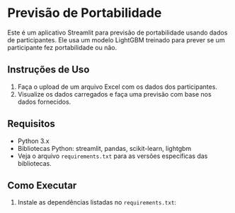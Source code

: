 # Previsão de Portabilidade

Este é um aplicativo Streamlit para previsão de portabilidade usando dados de participantes. Ele usa um modelo LightGBM treinado para prever se um participante fez portabilidade ou não.

## Instruções de Uso

1. Faça o upload de um arquivo Excel com os dados dos participantes.
2. Visualize os dados carregados e faça uma previsão com base nos dados fornecidos.

## Requisitos

- Python 3.x
- Bibliotecas Python: streamlit, pandas, scikit-learn, lightgbm
- Veja o arquivo `requirements.txt` para as versões específicas das bibliotecas.

## Como Executar

1. Instale as dependências listadas no `requirements.txt`:
